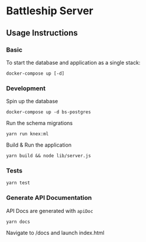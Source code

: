 # Battleship Server

## Usage Instructions

### Basic

To start the database and application as a single stack:

```console
docker-compose up [-d]
```

### Development
Spin up the database

```console
docker-compose up -d bs-postgres
```

Run the schema migrations

```console
yarn run knex:ml
```

Build & Run the application

```console
yarn build && node lib/server.js
``` 

### Tests

```console
yarn test
```

### Generate API Documentation

API Docs are generated with `apiDoc`

```console
yarn docs
```

Navigate to /docs and launch index.html